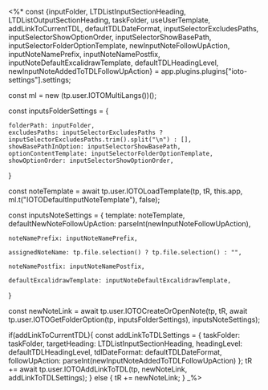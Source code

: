 <%*
const {inputFolder, LTDListInputSectionHeading, LTDListOutputSectionHeading, taskFolder, useUserTemplate, addLinkToCurrentTDL, defaultTDLDateFormat, inputSelectorExcludesPaths, inputSelectorShowOptionOrder, inputSelectorShowBasePath, inputSelectorFolderOptionTemplate, newInputNoteFollowUpAction, inputNoteNamePrefix, inputNoteNamePostfix, inputNoteDefaultExcalidrawTemplate, defaultTDLHeadingLevel, newInputNoteAddedToTDLFollowUpAction} = app.plugins.plugins["ioto-settings"].settings;

const ml = new (tp.user.IOTOMultiLangs())();


const inputsFolderSettings = {

	folderPath: inputFolder,
    excludesPaths: inputSelectorExcludesPaths ? inputSelectorExcludesPaths.trim().split("\n") : [],
    showBasePathInOption: inputSelectorShowBasePath,
    optionContentTemplate: inputSelectorFolderOptionTemplate,
    showOptionOrder: inputSelectorShowOptionOrder,
}

const noteTemplate = await tp.user.IOTOLoadTemplate(tp, tR, this.app, ml.t("IOTODefaultInputNoteTemplate"), false);


const inputsNoteSettings = {
	template: noteTemplate,
    defaultNewNoteFollowUpAction: parseInt(newInputNoteFollowUpAction),

    noteNamePrefix: inputNoteNamePrefix,

    assignedNoteName: tp.file.selection() ? tp.file.selection() : "",

    noteNamePostfix: inputNoteNamePostfix,

    defaultExcalidrawTemplate: inputNoteDefaultExcalidrawTemplate,

}

const newNoteLink = await tp.user.IOTOCreateOrOpenNote(tp, tR, await tp.user.IOTOGetFolderOption(tp, inputsFolderSettings), inputsNoteSettings);


if(addLinkToCurrentTDL){
		const addLinkToTDLSettings = {
		taskFolder: taskFolder,
		targetHeading: LTDListInputSectionHeading,
		headingLevel: defaultTDLHeadingLevel,
		tdlDateFormat: defaultTDLDateFormat,
		followUpAction: parseInt(newInputNoteAddedToTDLFollowUpAction)
		};
		tR += await tp.user.IOTOAddLinkToTDL(tp, newNoteLink, addLinkToTDLSettings);
	} else {
		tR += newNoteLink;
}
_%>
